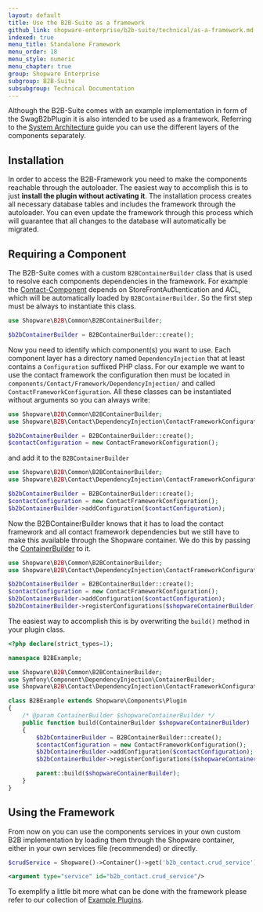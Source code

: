 ```yaml
---
layout: default
title: Use the B2B-Suite as a framework
github_link: shopware-enterprise/b2b-suite/technical/as-a-framework.md
indexed: true
menu_title: Standalone Framework
menu_order: 18
menu_style: numeric
menu_chapter: true
group: Shopware Enterprise
subgroup: B2B-Suite
subsubgroup: Technical Documentation
---
```


Although the B2B-Suite comes with an example implementation in form of the SwagB2bPlugin it is also intended to be used as a framework. Referring to the [System Architecture](/shopware-enterprise/b2b-suite/technical/architecture/) guide you can use the different layers of the components separately.

## Installation

In order to access the B2B-Framework you need to make the components reachable through the autoloader. The easiest way to accomplish this is to just **install the plugin without activating it**. The installation process creates all necessary database tables and includes the framework through the autoloader. You can even update the framework through this process which will guarantee that all changes to the database will automatically be migrated.

## Requiring a Component

The B2B-Suite comes with a custom `B2BContainerBuilder` class that is used to resolve each components dependencies in the framework. For example the [Contact-Component](/shopware-enterprise/b2b-suite/technical/architecture/#the-whole-picture) depends on StoreFrontAuthentication and ACL, which will be automatically loaded by `B2BContainerBuilder`. So the first step must be always to instantiate this class.

```php
use Shopware\B2B\Common\B2BContainerBuilder;

$b2bContainerBuilder = B2BContainerBuilder::create();
```

Now you need to identify which component(s) you want to use. Each component layer has a directory named `DependencyInjection` that at least contains a `Configuration` suffixed PHP class. For our example we want to use the contact framework the configuration then must be located in `components/Contact/Framework/DependencyInjection/` and called `ContactFrameworkConfiguration`. All these classes can be instantiated without arguments so you can always write:

```php
use Shopware\B2B\Common\B2BContainerBuilder;
use Shopware\B2B\Contact\DependencyInjection\ContactFrameworkConfiguration;

$b2bContainerBuilder = B2BContainerBuilder::create();
$contactConfiguration = new ContactFrameworkConfiguration();
```

and add it to the `B2BContainerBuilder`

```php
use Shopware\B2B\Common\B2BContainerBuilder;
use Shopware\B2B\Contact\DependencyInjection\ContactFrameworkConfiguration;

$b2bContainerBuilder = B2BContainerBuilder::create();
$contactConfiguration = new ContactFrameworkConfiguration();
$b2bContainerBuilder->addConfiguration($contactConfiguration);
```

Now the B2BContainerBuilder knows that it has to load the contact framework and all contact framework dependencies but we still have to make this available through the Shopware container. We do this by passing the [ContainerBuilder](https://developers.shopware.com/developers-guide/plugin-system/#extended-container-configuration) to it.

```php
use Shopware\B2B\Common\B2BContainerBuilder;
use Shopware\B2B\Contact\DependencyInjection\ContactFrameworkConfiguration;

$b2bContainerBuilder = B2BContainerBuilder::create();
$contactConfiguration = new ContactFrameworkConfiguration();
$b2bContainerBuilder->addConfiguration($contactConfiguration);
$b2bContainerBuilder->registerConfigurations($shopwareContainerBuilder);
```

The easiest way to accomplish this is by overwriting the `build()` method in your plugin class.


```php
<?php declare(strict_types=1);

namespace B2BExample;

use Shopware\B2B\Common\B2BContainerBuilder;
use Symfony\Component\DependencyInjection\ContainerBuilder;
use Shopware\B2B\Contact\DependencyInjection\ContactFrameworkConfiguration;

class B2BExample extends Shopware\Components\Plugin
{
    /* @param ContainerBuilder $shopwareContainerBuilder */
    public function build(ContainerBuilder $shopwareContainerBuilder)
    {
        $b2bContainerBuilder = B2BContainerBuilder::create();
        $contactConfiguration = new ContactFrameworkConfiguration();
        $b2bContainerBuilder->addConfiguration($contactConfiguration);
        $b2bContainerBuilder->registerConfigurations($shopwareContainerBuilder);

        parent::build($shopwareContainerBuilder);
    }
}
```

## Using the Framework

From now on you can use the components services in your own custom B2B implementation by loading them through the Shopware container, either in your own services file (recommended) or directly.

```php
$crudService = Shopware()->Container()->get('b2b_contact.crud_service')
```

```xml
<argument type="service" id="b2b_contact.crud_service"/>

```

To exemplify a little bit more what can be done with the framework please refer to our collection of [Example Plugins](/b2b-suite/example-plugins/).
